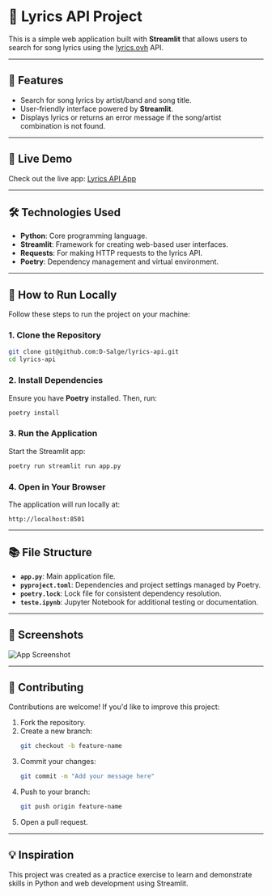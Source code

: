 # 🎵 Lyrics API Project

This is a simple web application built with **Streamlit** that allows users to search for song lyrics using the [lyrics.ovh](https://lyrics.ovh) API.

---

## 🌟 Features
- Search for song lyrics by artist/band and song title.
- User-friendly interface powered by **Streamlit**.
- Displays lyrics or returns an error message if the song/artist combination is not found.

---

## 🚀 Live Demo
Check out the live app: [Lyrics API App](https://lyrics-api-gzg9pouc8j5kwjfcvrvk2s.streamlit.app)

---

## 🛠️ Technologies Used
- **Python**: Core programming language.
- **Streamlit**: Framework for creating web-based user interfaces.
- **Requests**: For making HTTP requests to the lyrics API.
- **Poetry**: Dependency management and virtual environment.

---

## 📝 How to Run Locally
Follow these steps to run the project on your machine:

### 1. Clone the Repository
```bash
git clone git@github.com:D-Salge/lyrics-api.git
cd lyrics-api
```

### 2. Install Dependencies
Ensure you have **Poetry** installed. Then, run:
```bash
poetry install
```

### 3. Run the Application
Start the Streamlit app:
```bash
poetry run streamlit run app.py
```

### 4. Open in Your Browser
The application will run locally at:
```
http://localhost:8501
```

---

## 📚 File Structure
- **`app.py`**: Main application file.
- **`pyproject.toml`**: Dependencies and project settings managed by Poetry.
- **`poetry.lock`**: Lock file for consistent dependency resolution.
- **`teste.ipynb`**: Jupyter Notebook for additional testing or documentation.

---

## 📸 Screenshots
![App Screenshot](https://i.imgur.com/SmktDIH.png)

---

## 🤝 Contributing
Contributions are welcome! If you'd like to improve this project:
1. Fork the repository.
2. Create a new branch:
   ```bash
   git checkout -b feature-name
   ```
3. Commit your changes:
   ```bash
   git commit -m "Add your message here"
   ```
4. Push to your branch:
   ```bash
   git push origin feature-name
   ```
5. Open a pull request.

---

## 💡 Inspiration
This project was created as a practice exercise to learn and demonstrate skills in Python and web development using Streamlit.
